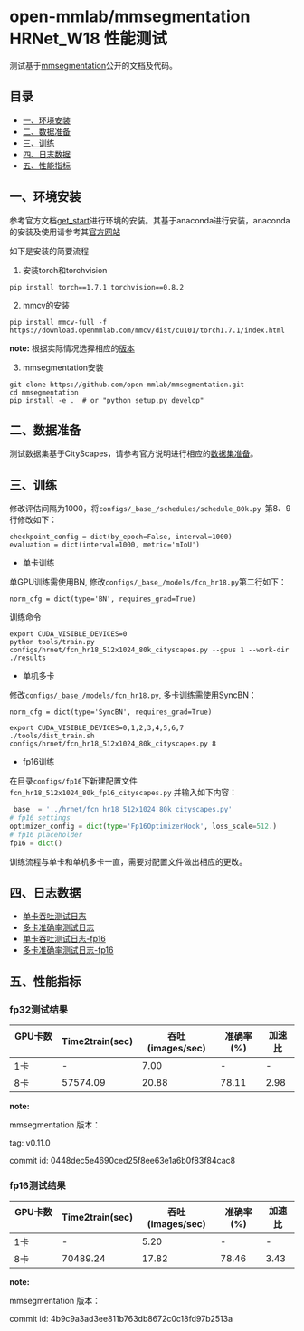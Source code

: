 # open-mmlab/mmsegmentation HRNet_W18 性能测试

测试基于[mmsegmentation](https://github.com/open-mmlab/mmsegmentation)公开的文档及代码。

## 目录
- [一、环境安装](#一、环境安装)
- [二、数据准备](#二、数据准备)
- [三、训练](#三、训练)
- [四、日志数据](#四、日志数据)
- [五、性能指标](#五、性能指标)


## 一、环境安装
参考官方文档[get_start](https://github.com/open-mmlab/mmsegmentation/blob/master/docs/get_started.md)进行环境的安装。其基于anaconda进行安装，anaconda的安装及使用请参考其[官方网站](https://www.anaconda.com/)

如下是安装的简要流程

1. 安装torch和torchvision
```
pip install torch==1.7.1 torchvision==0.8.2
```

2. mmcv的安装
```
pip install mmcv-full -f https://download.openmmlab.com/mmcv/dist/cu101/torch1.7.1/index.html
```
**note:** 根据实际情况选择相应的[版本](https://github.com/open-mmlab/mmsegmentation/blob/master/docs/get_started.md#installation)

3. mmsegmentation安装
```
git clone https://github.com/open-mmlab/mmsegmentation.git
cd mmsegmentation
pip install -e .  # or "python setup.py develop"
```

## 二、数据准备
测试数据集基于CityScapes，请参考官方说明进行相应的[数据集准备](https://github.com/open-mmlab/mmsegmentation/blob/master/docs/dataset_prepare.md)。

## 三、训练

修改评估间隔为1000，将`configs/_base_/schedules/schedule_80k.py `第8、9行修改如下：
```
checkpoint_config = dict(by_epoch=False, interval=1000)
evaluation = dict(interval=1000, metric='mIoU')
```

- 单卡训练

单GPU训练需使用BN, 修改`configs/_base_/models/fcn_hr18.py`第二行如下： 
```
norm_cfg = dict(type='BN', requires_grad=True)
```

训练命令
```
export CUDA_VISIBLE_DEVICES=0
python tools/train.py configs/hrnet/fcn_hr18_512x1024_80k_cityscapes.py --gpus 1 --work-dir ./results
```

- 单机多卡

修改`configs/_base_/models/fcn_hr18.py`, 多卡训练需使用SyncBN：
```
norm_cfg = dict(type='SyncBN', requires_grad=True)
```

```
export CUDA_VISIBLE_DEVICES=0,1,2,3,4,5,6,7
./tools/dist_train.sh configs/hrnet/fcn_hr18_512x1024_80k_cityscapes.py 8

```

- fp16训练

在目录`configs/fp16`下新建配置文件`fcn_hr18_512x1024_80k_fp16_cityscapes.py`
并输入如下内容：
```python
_base_ = '../hrnet/fcn_hr18_512x1024_80k_cityscapes.py'
# fp16 settings
optimizer_config = dict(type='Fp16OptimizerHook', loss_scale=512.)
# fp16 placeholder
fp16 = dict()
```
训练流程与单卡和单机多卡一直，需要对配置文件做出相应的更改。

## 四、日志数据
- [单卡吞吐测试日志](../log/GPUx1_time2train_ips.log)
- [多卡准确率测试日志](../log/GPUx8_time2train_ips.log)
- [单卡吞吐测试日志-fp16](../log/fp16_GPUx1_time2train_ips.log)
- [多卡准确率测试日志-fp16](../log/fp16_GPUx8_time2train_ips.log)

## 五、性能指标

### fp32测试结果

| GPU卡数       | Time2train(sec)  | 吞吐(images/sec) | 准确率(%) | 加速比 |
|------------- |------------------|------------------|----------|-------|
| 1卡          |       -          |      7.00        |     -      |   -  |
| 8卡          |      57574.09    |      20.88       |     78.11  |  2.98 |

**note:** 

mmsegmentation 版本：

tag: v0.11.0

commit id: 0448dec5e4690ced25f8ee63e1a6b0f83f84cac8

### fp16测试结果
| GPU卡数       | Time2train(sec)  | 吞吐(images/sec) | 准确率(%) | 加速比 |
|------------- |------------------|------------------|----------|-------|
| 1卡          |       -          |      5.20        |     -      |   -  |
| 8卡          |      70489.24    |      17.82       |     78.46  |  3.43 |

**note:** 

mmsegmentation 版本：

commit id: 4b9c9a3ad3ee811b763db8672c0c18fd97b2513a
